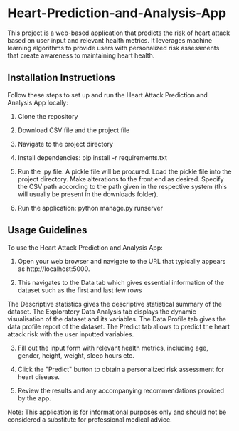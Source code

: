 # Heart-Prediction-and-Analysis-App
This project is a web-based application that predicts the risk of heart attack based on user input and relevant health metrics. It leverages machine learning algorithms to provide users with personalized risk assessments that create awareness to maintaining heart health.

## Installation Instructions

Follow these steps to set up and run the Heart Attack Prediction and Analysis App locally:

1. Clone the repository

2. Download CSV file and the project file

3. Navigate to the project directory

4. Install dependencies:
pip install -r requirements.txt

5. Run the .py file: 
A pickle file will be procured.
Load the pickle file into the project directory.
Make alterations to the front end as desired.
Specify the CSV path according to the path given in the respective system (this will usually be present in the downloads folder).

4. Run the application:
python manage.py runserver

## Usage Guidelines

To use the Heart Attack Prediction and Analysis App:

1. Open your web browser and navigate to the URL that typically appears as http://localhost:5000.

2. This navigates to the Data tab which gives essential information of the dataset such as the first and last few rows

  The Descriptive statistics gives the descriptive statistical summary of the dataset.
  The Exploratory Data Analysis tab displays the dynamic visualisation of the dataset and its variables.
  The Data Profile tab gives the data profile report of the dataset.
  The Predict tab allows to predict the heart attack risk with the user inputted variables.

3. Fill out the input form with relevant health metrics, including age, gender, height, weight, sleep hours etc.

4. Click the "Predict" button to obtain a personalized risk assessment for heart disease.

5. Review the results and any accompanying recommendations provided by the app.


Note: This application is for informational purposes only and should not be considered a substitute for professional medical advice.

